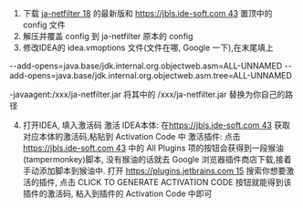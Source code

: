 1. 下载 [ja-netfilter 18](https://gitee.com/ja-netfilter/ja-netfilter/releases) 的最新版和 [https://jbls.ide-soft.com 43](https://jbls.ide-soft.com/) 置顶中的 config 文件
2. 解压并覆盖 config 到 ja-netfilter 原本的 config
3. 修改IDEA的 idea.vmoptions 文件(文件在哪, Google 一下),在末尾填上

--add-opens=java.base/jdk.internal.org.objectweb.asm=ALL-UNNAMED
--add-opens=java.base/jdk.internal.org.objectweb.asm.tree=ALL-UNNAMED

-javaagent:/xxx/ja-netfilter.jar
将其中的 /xxx/ja-netfilter.jar 替换为你自己的路径

4. 打开IDEA, 填入激活码
激活 IDEA本体: 在[https://jbls.ide-soft.com 43](https://jbls.ide-soft.com/) 获取对应本体的激活码,粘贴到 Activation Code 中
激活插件: 点击[https://jbls.ide-soft.com 43](https://jbls.ide-soft.com/) 中的 All Plugins 项的按钮会获得到一段猴油(tampermonkey)脚本, 没有猴油的话就去 Google 浏览器插件商店下载,接着手动添加脚本到猴油中.
打开 [https://plugins.jetbrains.com 15](https://plugins.jetbrains.com/) 搜索你想要激活的插件, 点击 CLICK TO GENERATE ACTIVATION CODE 按钮就能得到该插件的激活码, 粘入到插件的 Activation Code 中即可